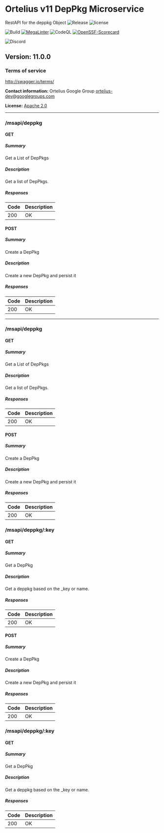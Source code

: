# Ortelius v11 DepPkg Microservice
RestAPI for the deppkg Object
![Release](https://img.shields.io/github/v/release/ortelius/scec-deppkg?sort=semver)
![license](https://img.shields.io/github/license/ortelius/scec-deppkg)

![Build](https://img.shields.io/github/actions/workflow/status/ortelius/scec-deppkg/build-push-chart.yml)
[![MegaLinter](https://github.com/ortelius/scec-deppkg/workflows/MegaLinter/badge.svg?branch=main)](https://github.com/ortelius/scec-deppkg/actions?query=workflow%3AMegaLinter+branch%3Amain)
![CodeQL](https://github.com/ortelius/scec-deppkg/workflows/CodeQL/badge.svg)
[![OpenSSF-Scorecard](https://api.securityscorecards.dev/projects/github.com/ortelius/scec-deppkg/badge)](https://api.securityscorecards.dev/projects/github.com/ortelius/scec-deppkg)

![Discord](https://img.shields.io/discord/722468819091849316)

## Version: 11.0.0

### Terms of service
<http://swagger.io/terms/>

**Contact information:**
Ortelius Google Group
ortelius-dev@googlegroups.com

**License:** [Apache 2.0](http://www.apache.org/licenses/LICENSE-2.0.html)

---
### /msapi/deppkg

#### GET
##### Summary

Get a List of DepPkgs

##### Description

Get a list of DepPkgs.

##### Responses

| Code | Description |
| ---- | ----------- |
| 200 | OK |

#### POST
##### Summary

Create a DepPkg

##### Description

Create a new DepPkg and persist it

##### Responses

| Code | Description |
| ---- | ----------- |
| 200 | OK |

---
### /msapi/deppkg

#### GET
##### Summary

Get a List of DepPkgs

##### Description

Get a list of DepPkgs.

##### Responses

| Code | Description |
|------|-------------|
| 200  | OK          |

#### POST
##### Summary

Create a DepPkg

##### Description

Create a new DepPkg and persist it

##### Responses

| Code | Description |
|------|-------------|
| 200  | OK          |

### /msapi/deppkg/:key

#### GET
##### Summary

Get a DepPkg

##### Description

Get a deppkg based on the _key or name.

##### Responses

| Code | Description |
| ---- | ----------- |
| 200 | OK |

#### POST
##### Summary

Create a DepPkg

##### Description

Create a new DepPkg and persist it

##### Responses

| Code | Description |
| ---- | ----------- |
| 200 | OK |

### /msapi/deppkg/:key

#### GET
##### Summary

Get a DepPkg

##### Description

Get a deppkg based on the _key or name.

##### Responses

| Code | Description |
| ---- | ----------- |
| 200 | OK |
